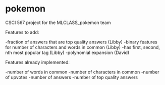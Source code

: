 # pokemon
CSCI 567 project for the MLCLASS_pokemon team

Features to add:

-fraction of answers that are top quality answers (Libby)
-binary features for number of characters and words in common (Libby)
-has first, second, nth most popular tag (Libby)
-polynomial expansion (David)

Features already implemented:

-number of words in common
-number of characters in common
-number of upvotes
-number of answers
-number of top quality answers
